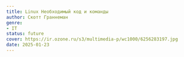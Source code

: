 ```yaml
---
title: Linux Необходимый код и команды
author: Скотт Граннеман
genre:
- IT
status: future
cover: https://ir.ozone.ru/s3/multimedia-p/wc1000/6256283197.jpg
date: 2025-01-23
---
```


